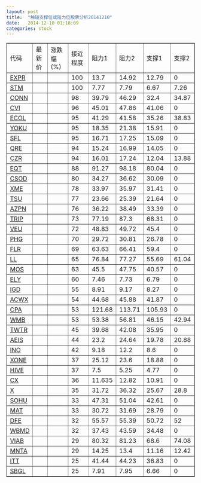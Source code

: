 ```yaml
---
layout: post
title:  "触碰支撑位或阻力位股票分析20141210"
date:   2014-12-10 01:18:09
categories: stock
---
```

<script type="text/javascript">
var stockList = []
stockList.push('gb_expr');
stockList.push('gb_stm');
stockList.push('gb_conn');
stockList.push('gb_cvi');
stockList.push('gb_ecol');
stockList.push('gb_yoku');
stockList.push('gb_sfl');
stockList.push('gb_qre');
stockList.push('gb_czr');
stockList.push('gb_eqt');
stockList.push('gb_csod');
stockList.push('gb_xme');
stockList.push('gb_tsu');
stockList.push('gb_azpn');
stockList.push('gb_trip');
stockList.push('gb_veu');
stockList.push('gb_phg');
stockList.push('gb_flr');
stockList.push('gb_ll');
stockList.push('gb_mos');
stockList.push('gb_ely');
stockList.push('gb_igd');
stockList.push('gb_acwx');
stockList.push('gb_cpa');
stockList.push('gb_wmb');
stockList.push('gb_twtr');
stockList.push('gb_aeis');
stockList.push('gb_ino');
stockList.push('gb_xone');
stockList.push('gb_hive');
stockList.push('gb_cx');
stockList.push('gb_x');
stockList.push('gb_sohu');
stockList.push('gb_mat');
stockList.push('gb_dfe');
stockList.push('gb_wbmd');
stockList.push('gb_viab');
stockList.push('gb_mnta');
stockList.push('gb_itt');
stockList.push('gb_sbgl');
</script>
<table border="1">
 <tr>
 <td>代码</td>
 <td>最新价</td>
 <td>涨跌幅(%)</td>
 <td>接近程度</td>
 <td>阻力1</td>
 <td>阻力2</td>
 <td>支撑1</td>
 <td>支撑2</td>
</tr>
  <tr id="expr" class="green">
  <td><a href="http://stock.finance.sina.com.cn/usstock/quotes/EXPR.html" target="_blank">EXPR</a></td><td></td><td></td><td>100</td><td>13.7</td><td>14.92</td><td>12.79</td><td>0</td></tr>
  <tr id="stm" class="red">
  <td><a href="http://stock.finance.sina.com.cn/usstock/quotes/STM.html" target="_blank">STM</a></td><td></td><td></td><td>100</td><td>7.77</td><td>7.79</td><td>6.67</td><td>7.26</td></tr>
  <tr id="conn" class="green">
  <td><a href="http://stock.finance.sina.com.cn/usstock/quotes/CONN.html" target="_blank">CONN</a></td><td></td><td></td><td>98</td><td>39.79</td><td>46.29</td><td>32.4</td><td>34.87</td></tr>
  <tr id="cvi" class="green">
  <td><a href="http://stock.finance.sina.com.cn/usstock/quotes/CVI.html" target="_blank">CVI</a></td><td></td><td></td><td>96</td><td>45.01</td><td>47.86</td><td>41.06</td><td>0</td></tr>
  <tr id="ecol" class="green">
  <td><a href="http://stock.finance.sina.com.cn/usstock/quotes/ECOL.html" target="_blank">ECOL</a></td><td></td><td></td><td>95</td><td>41.29</td><td>41.58</td><td>35.26</td><td>38.83</td></tr>
  <tr id="yoku" class="red">
  <td><a href="http://stock.finance.sina.com.cn/usstock/quotes/YOKU.html" target="_blank">YOKU</a></td><td></td><td></td><td>95</td><td>18.35</td><td>21.38</td><td>15.91</td><td>0</td></tr>
  <tr id="sfl" class="red">
  <td><a href="http://stock.finance.sina.com.cn/usstock/quotes/SFL.html" target="_blank">SFL</a></td><td></td><td></td><td>95</td><td>16.71</td><td>17.25</td><td>15.09</td><td>0</td></tr>
  <tr id="qre" class="red">
  <td><a href="http://stock.finance.sina.com.cn/usstock/quotes/QRE.html" target="_blank">QRE</a></td><td></td><td></td><td>94</td><td>15.24</td><td>16.99</td><td>14.05</td><td>0</td></tr>
  <tr id="czr" class="red">
  <td><a href="http://stock.finance.sina.com.cn/usstock/quotes/CZR.html" target="_blank">CZR</a></td><td></td><td></td><td>94</td><td>16.01</td><td>17.24</td><td>12.04</td><td>13.88</td></tr>
  <tr id="eqt" class="green">
  <td><a href="http://stock.finance.sina.com.cn/usstock/quotes/EQT.html" target="_blank">EQT</a></td><td></td><td></td><td>88</td><td>91.27</td><td>98.18</td><td>80.04</td><td>0</td></tr>
  <tr id="csod" class="red">
  <td><a href="http://stock.finance.sina.com.cn/usstock/quotes/CSOD.html" target="_blank">CSOD</a></td><td></td><td></td><td>80</td><td>34.27</td><td>36.62</td><td>30.09</td><td>0</td></tr>
  <tr id="xme" class="green">
  <td><a href="http://stock.finance.sina.com.cn/usstock/quotes/XME.html" target="_blank">XME</a></td><td></td><td></td><td>78</td><td>33.97</td><td>35.97</td><td>31.41</td><td>0</td></tr>
  <tr id="tsu" class="green">
  <td><a href="http://stock.finance.sina.com.cn/usstock/quotes/TSU.html" target="_blank">TSU</a></td><td></td><td></td><td>77</td><td>23.66</td><td>25.39</td><td>21.64</td><td>0</td></tr>
  <tr id="azpn" class="red">
  <td><a href="http://stock.finance.sina.com.cn/usstock/quotes/AZPN.html" target="_blank">AZPN</a></td><td></td><td></td><td>76</td><td>36.22</td><td>38.49</td><td>33.39</td><td>0</td></tr>
  <tr id="trip" class="red">
  <td><a href="http://stock.finance.sina.com.cn/usstock/quotes/TRIP.html" target="_blank">TRIP</a></td><td></td><td></td><td>73</td><td>77.19</td><td>87.3</td><td>68.31</td><td>0</td></tr>
  <tr id="veu" class="red">
  <td><a href="http://stock.finance.sina.com.cn/usstock/quotes/VEU.html" target="_blank">VEU</a></td><td></td><td></td><td>72</td><td>48.83</td><td>49.72</td><td>45.4</td><td>0</td></tr>
  <tr id="phg" class="red">
  <td><a href="http://stock.finance.sina.com.cn/usstock/quotes/PHG.html" target="_blank">PHG</a></td><td></td><td></td><td>70</td><td>29.72</td><td>30.81</td><td>26.78</td><td>0</td></tr>
  <tr id="flr" class="green">
  <td><a href="http://stock.finance.sina.com.cn/usstock/quotes/FLR.html" target="_blank">FLR</a></td><td></td><td></td><td>69</td><td>63.63</td><td>66.41</td><td>59.4</td><td>0</td></tr>
  <tr id="ll" class="green">
  <td><a href="http://stock.finance.sina.com.cn/usstock/quotes/LL.html" target="_blank">LL</a></td><td></td><td></td><td>65</td><td>76.84</td><td>77.27</td><td>55.69</td><td>61.04</td></tr>
  <tr id="mos" class="red">
  <td><a href="http://stock.finance.sina.com.cn/usstock/quotes/MOS.html" target="_blank">MOS</a></td><td></td><td></td><td>63</td><td>45.5</td><td>47.75</td><td>40.57</td><td>0</td></tr>
  <tr id="ely" class="red">
  <td><a href="http://stock.finance.sina.com.cn/usstock/quotes/ELY.html" target="_blank">ELY</a></td><td></td><td></td><td>60</td><td>7.46</td><td>7.73</td><td>6.79</td><td>0</td></tr>
  <tr id="igd" class="red">
  <td><a href="http://stock.finance.sina.com.cn/usstock/quotes/IGD.html" target="_blank">IGD</a></td><td></td><td></td><td>55</td><td>8.91</td><td>9.17</td><td>8.27</td><td>0</td></tr>
  <tr id="acwx" class="red">
  <td><a href="http://stock.finance.sina.com.cn/usstock/quotes/ACWX.html" target="_blank">ACWX</a></td><td></td><td></td><td>54</td><td>44.68</td><td>45.88</td><td>41.87</td><td>0</td></tr>
  <tr id="cpa" class="green">
  <td><a href="http://stock.finance.sina.com.cn/usstock/quotes/CPA.html" target="_blank">CPA</a></td><td></td><td></td><td>53</td><td>121.68</td><td>113.71</td><td>105.93</td><td>0</td></tr>
  <tr id="wmb" class="green">
  <td><a href="http://stock.finance.sina.com.cn/usstock/quotes/WMB.html" target="_blank">WMB</a></td><td></td><td></td><td>53</td><td>53.38</td><td>56.81</td><td>46.15</td><td>42.94</td></tr>
  <tr id="twtr" class="green">
  <td><a href="http://stock.finance.sina.com.cn/usstock/quotes/TWTR.html" target="_blank">TWTR</a></td><td></td><td></td><td>45</td><td>39.68</td><td>42.08</td><td>35.95</td><td>0</td></tr>
  <tr id="aeis" class="red">
  <td><a href="http://stock.finance.sina.com.cn/usstock/quotes/AEIS.html" target="_blank">AEIS</a></td><td></td><td></td><td>44</td><td>23.2</td><td>24.64</td><td>19.78</td><td>20.88</td></tr>
  <tr id="ino" class="green">
  <td><a href="http://stock.finance.sina.com.cn/usstock/quotes/INO.html" target="_blank">INO</a></td><td></td><td></td><td>42</td><td>9.18</td><td>12.2</td><td>8.6</td><td>0</td></tr>
  <tr id="xone" class="green">
  <td><a href="http://stock.finance.sina.com.cn/usstock/quotes/XONE.html" target="_blank">XONE</a></td><td></td><td></td><td>37</td><td>25.12</td><td>23.6</td><td>18.88</td><td>0</td></tr>
  <tr id="hive" class="green">
  <td><a href="http://stock.finance.sina.com.cn/usstock/quotes/HIVE.html" target="_blank">HIVE</a></td><td></td><td></td><td>37</td><td>7.5</td><td>5.25</td><td>4.77</td><td>0</td></tr>
  <tr id="cx" class="red">
  <td><a href="http://stock.finance.sina.com.cn/usstock/quotes/CX.html" target="_blank">CX</a></td><td></td><td></td><td>36</td><td>11.635</td><td>12.82</td><td>10.91</td><td>0</td></tr>
  <tr id="x" class="red">
  <td><a href="http://stock.finance.sina.com.cn/usstock/quotes/X.html" target="_blank">X</a></td><td></td><td></td><td>35</td><td>31.72</td><td>36.32</td><td>25.67</td><td>28.8</td></tr>
  <tr id="sohu" class="red">
  <td><a href="http://stock.finance.sina.com.cn/usstock/quotes/SOHU.html" target="_blank">SOHU</a></td><td></td><td></td><td>33</td><td>47.31</td><td>51.04</td><td>42.61</td><td>0</td></tr>
  <tr id="mat" class="green">
  <td><a href="http://stock.finance.sina.com.cn/usstock/quotes/MAT.html" target="_blank">MAT</a></td><td></td><td></td><td>33</td><td>30.72</td><td>31.69</td><td>28.79</td><td>0</td></tr>
  <tr id="dfe" class="green">
  <td><a href="http://stock.finance.sina.com.cn/usstock/quotes/DFE.html" target="_blank">DFE</a></td><td></td><td></td><td>32</td><td>55.57</td><td>55.39</td><td>50.72</td><td>52</td></tr>
  <tr id="wbmd" class="red">
  <td><a href="http://stock.finance.sina.com.cn/usstock/quotes/WBMD.html" target="_blank">WBMD</a></td><td></td><td></td><td>32</td><td>37.43</td><td>43.59</td><td>34.48</td><td>0</td></tr>
  <tr id="viab" class="green">
  <td><a href="http://stock.finance.sina.com.cn/usstock/quotes/VIAB.html" target="_blank">VIAB</a></td><td></td><td></td><td>29</td><td>80.32</td><td>81.23</td><td>68.6</td><td>74.08</td></tr>
  <tr id="mnta" class="green">
  <td><a href="http://stock.finance.sina.com.cn/usstock/quotes/MNTA.html" target="_blank">MNTA</a></td><td></td><td></td><td>29</td><td>14.25</td><td>13.4</td><td>11.16</td><td>12.42</td></tr>
  <tr id="itt" class="red">
  <td><a href="http://stock.finance.sina.com.cn/usstock/quotes/ITT.html" target="_blank">ITT</a></td><td></td><td></td><td>25</td><td>41.44</td><td>44.23</td><td>36.83</td><td>0</td></tr>
  <tr id="sbgl" class="green">
  <td><a href="http://stock.finance.sina.com.cn/usstock/quotes/SBGL.html" target="_blank">SBGL</a></td><td></td><td></td><td>25</td><td>7.91</td><td>7.95</td><td>6.66</td><td>0</td></tr>
</table>
